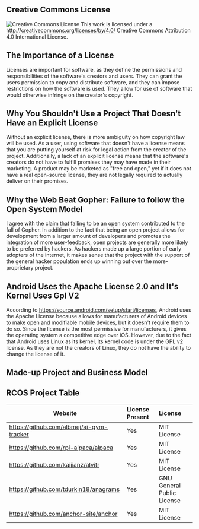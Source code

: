 ## Creative Commons License
![Creative Commons License](https://i.creativecommons.org/l/by/4.0/88x31.png) This work is licensed under a http://creativecommons.org/licenses/by/4.0/ Creative Commons Attribution 4.0 International License.

## The Importance of a License
Licenses are important for software, as they define the permissions and responsibilities of the software's creators and users. They can grant the users permission to copy and distribute software, and they can impose restrictions on how the software is used. They allow for use of software that would otherwise infringe on the creator's copyright.

## Why You Shouldn't Use a Project That Doesn't Have an Explicit License
Without an explicit license, there is more ambiguity on how copyright law will be used. As a user, using software that doesn't have a license means that you are putting yourself at risk for legal action from the creator of the project. Additionally, a lack of an explicit license means that the software's creators do not have to fulfill promises they may have made in their marketing. A product may be marketed as "free and open," yet if it does not have a real open-source license, they are not legally required to actually deliver on their promises.

## Why the Web Beat Gopher: Failure to follow the Open System Model
I agree with the claim that failing to be an open system contributed to the fall of Gopher. In addition to the fact that being an open project allows for development from a larger amount of developers and promotes the integration of more user-feedback, open projects are generally more likely to be preferred by hackers. As hackers made up a large portion of early adopters of the internet, it makes sense that the project with the support of the general hacker population ends up winning out over the more-proprietary project.

## Android Uses the Apache License 2.0 and It's Kernel Uses Gpl V2
According to https://source.android.com/setup/start/licenses, Android uses the Apache License because allows for manufacturers of Android devices to make open and modifiable mobile devices, but it doesn't require them to do so. Since the license is the most permissive for manufacturers, it gives the operating system a competitive edge over iOS. However, due to the fact that Android uses Linux as its kernel, its kernel code is under the GPL v2 license. As they are not the creators of Linux, they do not have the ability to change the license of it.

## Made-up Project and Business Model

## RCOS Project Table
Website | License Present | License
---------|:----------|:-------
https://github.com/albmej/ai-gym-tracker | Yes | MIT License
https://github.com/rpi-alpaca/alpaca | Yes | MIT License
https://github.com/kaijianz/alvitr | Yes | MIT License
https://github.com/tdurkin18/anagrams | Yes | GNU General Public License
https://github.com/anchor-site/anchor | Yes | MIT License

